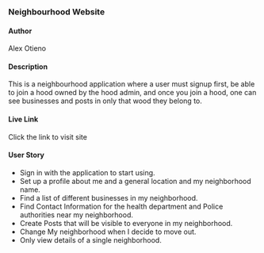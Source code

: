 ### Neighbourhood Website

#### Author
Alex Otieno
#### Description
This is a neighbourhood application where a user must signup first, be able to join a hood owned by the hood admin, and once you join a hood, one can see businesses and posts in only that wood they belong to.

#### Live Link
Click the link to visit site

#### User Story
* Sign in with the application to start using.
* Set up a profile about me and a general location and my neighborhood name.
* Find a list of different businesses in my neighborhood.
* Find Contact Information for the health department and Police authorities near my neighborhood.
* Create Posts that will be visible to everyone in my neighborhood.
* Change My neighborhood when I decide to move out.
* Only view details of a single neighborhood.

